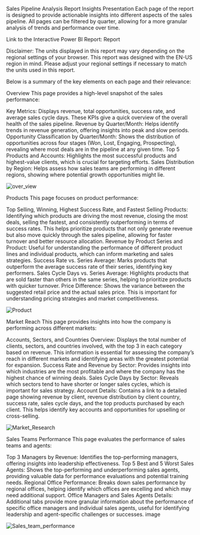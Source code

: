Sales Pipeline Analysis Report
Insights Presentation
Each page of the report is designed to provide actionable insights into different aspects of the sales pipeline. All pages can be filtered by quarter, allowing for a more granular analysis of trends and performance over time.

Link to the Interactive Power BI Report: Report

Disclaimer: The units displayed in this report may vary depending on the regional settings of your browser. This report was designed with the EN-US region in mind. Please adjust your regional settings if necessary to match the units used in this report.

Below is a summary of the key elements on each page and their relevance:

Overview
This page provides a high-level snapshot of the sales performance:

Key Metrics: Displays revenue, total opportunities, success rate, and average sales cycle days. These KPIs give a quick overview of the overall health of the sales pipeline.
Revenue by Quarter/Month: Helps identify trends in revenue generation, offering insights into peak and slow periods.
Opportunity Classification by Quarter/Month: Shows the distribution of opportunities across four stages (Won, Lost, Engaging, Prospecting), revealing where most deals are in the pipeline at any given time.
Top 5 Products and Accounts: Highlights the most successful products and highest-value clients, which is crucial for targeting efforts.
Sales Distribution by Region: Helps assess how sales teams are performing in different regions, showing where potential growth opportunities might lie.

![over_view](https://github.com/user-attachments/assets/82006107-c041-4161-a416-70f137c6d040)

Products
This page focuses on product performance:

Top Selling, Winning, Highest Success Rate, and Fastest Selling Products: Identifying which products are driving the most revenue, closing the most deals, selling the fastest, and consistently outperforming in terms of success rates. This helps prioritize products that not only generate revenue but also move quickly through the sales pipeline, allowing for faster turnover and better resource allocation.
Revenue by Product Series and Product: Useful for understanding the performance of different product lines and individual products, which can inform marketing and sales strategies.
Success Rate vs. Series Average: Marks products that outperform the average success rate of their series, identifying key performers.
Sales Cycle Days vs. Series Average: Highlights products that are sold faster than others in the same series, helping to prioritize products with quicker turnover.
Price Difference: Shows the variance between the suggested retail price and the actual sales price. This is important for understanding pricing strategies and market competitiveness.

![Product](https://github.com/user-attachments/assets/68286f08-9711-4157-af96-8e16aeb6add2)


Market Reach
This page provides insights into how the company is performing across different markets:

Accounts, Sectors, and Countries Overview: Displays the total number of clients, sectors, and countries involved, with the top 3 in each category based on revenue. This information is essential for assessing the company’s reach in different markets and identifying areas with the greatest potential for expansion.
Success Rate and Revenue by Sector: Provides insights into which industries are the most profitable and where the company has the highest chance of winning deals.
Sales Cycle Days by Sector: Reveals which sectors tend to have shorter or longer sales cycles, which is important for sales strategy.
Account Details: Contains a link to a detailed page showing revenue by client, revenue distribution by client country, success rate, sales cycle days, and the top products purchased by each client. This helps identify key accounts and opportunities for upselling or cross-selling.

![Market_Research](https://github.com/user-attachments/assets/60d91088-119f-4e48-8e1c-25f56126dd12)


Sales Teams Performance
This page evaluates the performance of sales teams and agents:

Top 3 Managers by Revenue: Identifies the top-performing managers, offering insights into leadership effectiveness.
Top 5 Best and 5 Worst Sales Agents: Shows the top-performing and underperforming sales agents, providing valuable data for performance evaluations and potential training needs.
Regional Office Performance: Breaks down sales performance by regional offices, helping identify which offices are excelling and which may need additional support.
Office Managers and Sales Agents Details: Additional tabs provide more granular information about the performance of specific office managers and individual sales agents, useful for identifying leadership and agent-specific challenges or successes.
image

![Sales_team_performance](https://github.com/user-attachments/assets/c33f0711-3c21-406a-b965-4c73e4741bca)


